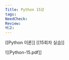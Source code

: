 ```yaml
---
Title: Python 15강
tags: 
NeedCheck: 
Review: 
비고:
---
```

[[Python 이론]]
[[15회차 실습]]

![[Python-15.pdf]]